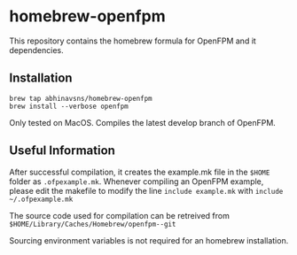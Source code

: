 # homebrew-openfpm

This repository contains the homebrew formula for OpenFPM and it dependencies.

## Installation
```
brew tap abhinavsns/homebrew-openfpm
brew install --verbose openfpm
```
Only tested on MacOS. Compiles the latest develop branch of OpenFPM.

## Useful Information

After successful compilation, it creates the example.mk file in the `$HOME` folder as `.ofpexample.mk`. Whenever compiling an OpenFPM example, please edit the makefile to modify the line `include example.mk` with `include ~/.ofpexample.mk`   

The source code used for compilation can be retreived from `$HOME/Library/Caches/Homebrew/openfpm--git`

Sourcing environment variables is not required for an homebrew installation.